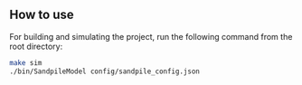 ## How to use 
For building and simulating the project, run the following command from the root directory:
```sh
make sim
./bin/SandpileModel config/sandpile_config.json

